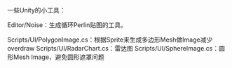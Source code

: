 一些Unity的小工具：

Editor/Noise：生成循环Perlin贴图的工具。

Scripts/UI/PolygonImage.cs：根据Sprite来生成多边形Mesh做Image减少overdraw
Scripts/UI/RadarChart.cs：雷达图
Scripts/UI/SphereImage.cs：圆形Mesh Image，避免圆形遮罩问题